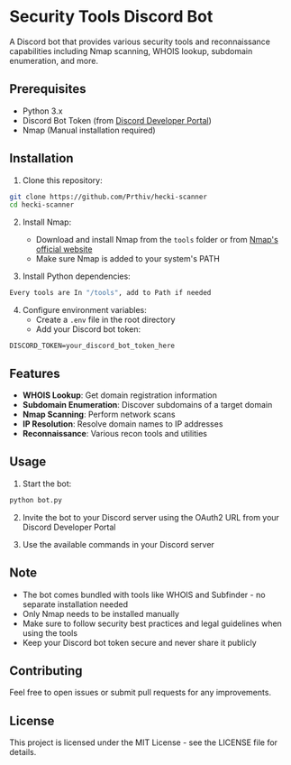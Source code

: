# Security Tools Discord Bot

A Discord bot that provides various security tools and reconnaissance capabilities including Nmap scanning, WHOIS lookup, subdomain enumeration, and more.

## Prerequisites

- Python 3.x
- Discord Bot Token (from [Discord Developer Portal](https://discord.com/developers/applications))
- Nmap (Manual installation required)

## Installation

1. Clone this repository:
```bash
git clone https://github.com/Prthiv/hecki-scanner
cd hecki-scanner
```

2. Install Nmap:
   - Download and install Nmap from the `tools` folder or from [Nmap's official website](https://nmap.org/download.html)
   - Make sure Nmap is added to your system's PATH

3. Install Python dependencies:
```bash
Every tools are In "/tools", add to Path if needed
```

4. Configure environment variables:
   - Create a `.env` file in the root directory
   - Add your Discord bot token:
```env
DISCORD_TOKEN=your_discord_bot_token_here
```

## Features

- **WHOIS Lookup**: Get domain registration information
- **Subdomain Enumeration**: Discover subdomains of a target domain
- **Nmap Scanning**: Perform network scans
- **IP Resolution**: Resolve domain names to IP addresses
- **Reconnaissance**: Various recon tools and utilities

## Usage

1. Start the bot:
```bash
python bot.py
```

2. Invite the bot to your Discord server using the OAuth2 URL from your Discord Developer Portal

3. Use the available commands in your Discord server

## Note

- The bot comes bundled with tools like WHOIS and Subfinder - no separate installation needed
- Only Nmap needs to be installed manually
- Make sure to follow security best practices and legal guidelines when using the tools
- Keep your Discord bot token secure and never share it publicly

## Contributing

Feel free to open issues or submit pull requests for any improvements.

## License

This project is licensed under the MIT License - see the LICENSE file for details.
